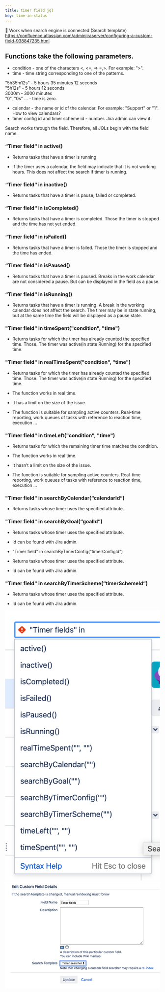 ```yaml
---
title: timer field jql
key: time-in-status
---
```


📌 Work when search engine is connected (Search template)
https://confluence.atlassian.com/adminjiraserver/configuring-a-custom-field-938847235.html

## Functions take the following parameters. ##

* condition - one of the characters <, <=, => =,>. For example: ">".
* time - time string corresponding to one of the patterns.

<div class="uk-alert-note" data-uk-alert="">
"5h35m12s" - 5 hours 35 minutes 12 seconds<br>
"5h12s" - 5 hours 12 seconds<br>
3000m - 3000 minutes<br>
"0", "0s" ... - time is zero.
</div>

* calendar - the name or id of the calendar. For example: "Support" or "1". How to view calendars?
* timer config id and timer scheme id - number. Jira admin can view it.


Search works through the field. Therefore, all JQLs begin with the field name.

### “Timer field“ in active() ###

* Returns tasks that have a timer is running

* If the timer uses a calendar, the field may indicate that it is not working hours. This does not affect the search if timer is running.

### “Timer field“ in inactive() ###

* Returns tasks that have a timer is pause, failed or completed.

### “Timer field“ in isCompleted() ###

* Returns tasks that have a timer is completed. Those the timer is stopped and the time has not yet ended.

### “Timer field“ in isFailed() ###

* Returns tasks that have a timer is failed. Those the timer is stopped and the time has ended.

### “Timer field“ in isPaused() ###

* Returns tasks that have a timer is paused. Breaks in the work calendar are not considered a pause. But can be displayed in the field as a pause.

### “Timer field“ in isRunning() ###

* Returns tasks that have a timer is running. A break in the working calendar does not affect the search. The timer may be in state running, but at the same time the field will be displayed as a pause state.

### "Timer field" in timeSpent("condition", "time") ###

* Returns tasks for which the timer has already counted the specified time. Those. The timer was active(in state Running) for the specified time.

### "Timer field" in realTimeSpent("condition", "time") ###

* Returns tasks for which the timer has already counted the specified time. Those. The timer was active(in state Running) for the specified time.

* The function works in real time.

* It has a limit on the size of the issue.

* The function is suitable for sampling active counters. Real-time reporting, work queues of tasks with reference to reaction time, execution ...

### "Timer field" in timeLeft("condition", "time") ###

* Returns tasks for which the remaining timer time matches the condition.

* The function works in real time.

* It hasn’t a limit on the size of the issue.

* The function is suitable for sampling active counters. Real-time reporting, work queues of tasks with reference to reaction time, execution ...

### "Timer field" in searchByCalendar(“calendarId”) ###

* Returns tasks whose timer uses the specified attribute.

### "Timer field" in searchByGoal(“goalId”) ###

* Returns tasks whose timer uses the specified attribute.

* Id can be found with Jira admin.

* "Timer field" in searchByTimerConfig(“timerConfigId”)

* Returns tasks whose timer uses the specified attribute.

* Id can be found with Jira admin.

### "Timer field" in searchByTimerScheme(“timerSchemeId”) ###

* Returns tasks whose timer uses the specified attribute.

* Id can be found with Jira admin.

<a href="/uploads/time-in-status/timer-field-jql/timer-field-jqls.png"><img src="/uploads/time-in-status/timer-field-jql/timer-field-jqls.png" style="width:600px"/></a>
<a href="/uploads/time-in-status/timer-field-jql/timer-field-searcher.png"><img src="/uploads/time-in-status/timer-field-jql/timer-field-searcher.png" style="width:600px"/></a>
